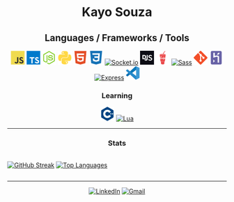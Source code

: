<div align="center">

# Kayo Souza

</div>

<div align="center">

## Languages / Frameworks / Tools

<img height="32" width="32" alt="JavaScript" title="JavaScript" src="https://raw.githubusercontent.com/devicons/devicon/master/icons/javascript/javascript-original.svg">
<a href="https://www.typescriptlang.org/" target="_blank" rel="noopener noreferer"><img height="32" width="32" alt="TypeScript" title="TypeScript" src="https://raw.githubusercontent.com/devicons/devicon/master/icons/typescript/typescript-original.svg"></a>
<a href="https://nodejs.org/en/" target="_blank" rel="noopener noreferer"><img height="32" width="32" alt="Node.js" title="Node.js" src="https://raw.githubusercontent.com/devicons/devicon/master/icons/nodejs/nodejs-plain.svg"></a>
<a href="https://www.python.org/" target="_blank" rel="noopener noreferer"><img height="32" width="32" alt="Python" title="Python" src="https://raw.githubusercontent.com/devicons/devicon/master/icons/python/python-plain.svg"></a>
<a href="https://html.spec.whatwg.org/multipage/" target="_blank" rel="noopener noreferer"><img height="32" width="32" alt="HTML" title="HTML" src="https://raw.githubusercontent.com/devicons/devicon/master/icons/html5/html5-plain.svg"></a>
<a href="https://www.w3.org/Style/CSS/" target="_blank" rel="noopener noreferer"><img height="32" width="32" alt="CSS" title="CSS" src="https://raw.githubusercontent.com/devicons/devicon/master/icons/css3/css3-plain.svg"></a>
<a href="https://socket.io/" target="_blank" rel="noopener noreferer"><img height="32" width="32" alt="Socket.io" title="Socket.io" src="https://upload.wikimedia.org/wikipedia/commons/9/96/Socket-io.svg"></a>
<a href="https://discord.js.org/" target="_blank" rel="noopener noreferer"><img height="32" width="32" alt="Discord.js" title="Discord.js" src="https://raw.githubusercontent.com/devicons/devicon/master/icons/discordjs/discordjs-original.svg"></a>
<a href="https://gulpjs.com/" target="_blank" rel="noopener noreferer"><img height="32" width="32" alt="Gulp" title="Gulp" src="https://raw.githubusercontent.com/devicons/devicon/master/icons/gulp/gulp-plain.svg"></a>
<a href="https://sass-lang.com/" target="_blank" rel="noopener noreferer"><img height="32" width="32" alt="Sass" title="Sass" src="https://skillicons.dev/icons?i=sass"></a>
<a href="https://git-scm.com/" target="_blank" rel="noopener noreferer"><img height="32" width="32" alt="Git" title="Git" src="https://raw.githubusercontent.com/devicons/devicon/master/icons/git/git-plain.svg"></a>
<a href="https://heroku.com/" target="_blank" rel="noopener noreferer"><img height="32" width="32" alt="Heroku" title="Heroku" src="https://raw.githubusercontent.com/devicons/devicon/master/icons/heroku/heroku-plain.svg"></a>
<a href="https://expressjs.com/" target="_blank" rel="noopener noreferer"><img height="32" width="32" alt="Express" title="Express" src="https://skillicons.dev/icons?i=express"></a>
<a href="https://code.visualstudio.com/" target="_blank" rel="noopener noreferer"><img height="32" width="32" alt="Visual Studio Code" title="Visual Studio Code" src="https://raw.githubusercontent.com/devicons/devicon/master/icons/vscode/vscode-original.svg"></a>


### Learning

<a href="https://cplusplus.com/" target="_blank" rel="noopener noreferer"><img height="32" width="32" alt="C++" title="C++" src="https://raw.githubusercontent.com/devicons/devicon/master/icons/cplusplus/cplusplus-plain.svg"></a>
<a href="https://www.lua.org/" target="_blank" rel="noopener noreferer"><img height="32" width="32" alt="Lua" title="Lua" src="https://upload.wikimedia.org/wikipedia/commons/c/cf/Lua-Logo.svg"></a>

</div>

<hr>

<div align="center">

### Stats

<div style="display: flex; gap: 10px">

<a href="https://git.io/streak-stats" target="_blank"><img align="center" alt="GitHub Streak" src="https://github-readme-streak-stats.herokuapp.com?user=Alphka&theme=dark&border_radius=5&date_format=M%20j%5B%2C%20Y%5D"></a>
<a href="https://github.com/anuraghazra/github-readme-stats" target="_blank"><img align="center" alt="Top Languages" src="https://github-readme-stats.vercel.app/api/top-langs/?username=Alphka&layout=compact&langs_count=8&theme=dark&border_radius=5"></a>

</div>
</div>

<hr>

<div align="center">

<a href="https://www.linkedin.com/in/kayosouza" target="_blank" rel="noopener noreferrer"><img alt="LinkedIn" src="https://img.shields.io/badge/LinkedIn-0077B5?style=for-the-badge&logo=linkedin&logoColor=white"></a>
<a href="mailto:kayo.felipe.souza2014@gmail.com" target="_blank" rel="noopener noreferrer"><img alt="Gmail" src="https://img.shields.io/badge/Gmail-333?style=for-the-badge&logo=gmail&logoColor=white"></a>

</div>
